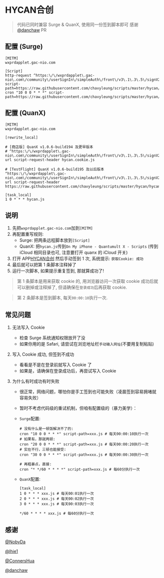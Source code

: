 # HYCAN合创

> 代码已同时兼容 Surge & QuanX, 使用同一份签到脚本即可
> 感谢 [@danchaw](https://github.com/danchaw) PR
## 配置 (Surge)

```properties
[MITM]
wxprdapplet.gac-nio.com

[Script]
http-request ^https:\/\/wxprdapplet\.gac-nio\.com\/community\/userSignIn\/simpleAuth\/front\/v3\.1\.3\.5\/signV2$ script-path=https://raw.githubusercontent.com/chavyleung/scripts/master/hycan/hycan.cookie.js
cron "10 0 0 * * *" script-path=https://raw.githubusercontent.com/chavyleung/scripts/master/hycan/hycan.js
```

## 配置 (QuanX)

```properties
[MITM]
wxprdapplet.gac-nio.com

[rewrite_local]

# [商店版] QuanX v1.0.6-build194 及更早版本
# ^https:\/\/wxprdapplet\.gac-nio\.com\/community\/userSignIn\/simpleAuth\/front\/v3\.1\.3\.5\/signV2$ url script-request-header hycan.cookie.js

# [TestFlight] QuanX v1.0.6-build195 及以后版本
^https:\/\/wxprdapplet\.gac-nio\.com\/community\/userSignIn\/simpleAuth\/front\/v3\.1\.3\.5\/signV2$ url script-request-header https://raw.githubusercontent.com/chavyleung/scripts/master/hycan/hycan.cookie.js

[task_local]
1 0 * * * hycan.js
```

## 说明

1. 先把`wxprdapplet.gac-nio.com`加到`[MITM]`
2. 再配置重写规则:
   - Surge: 把两条远程脚本放到`[Script]`
   - QuanX: 把`hycan.js`传到`On My iPhone - Quantumult X - Scripts` (传到 iCloud 相同目录也可, 注意要打开 quanx 的 iCloud 开关)
3. 打开 APP[HYCAN合创](https://apps.apple.com/cn/app/hycan%E5%90%88%E5%88%9B-%E5%B9%BF%E6%B1%BD%E8%94%9A%E6%9D%A5/id1464838502) 然后手动签到 1 次, 系统提示: `获取Cookie: 成功`
4. 最后就可以把第 1 条脚本注释掉了
5. 运行一次脚本, 如果提示重复签到, 那就算成功了!

> 第 1 条脚本是用来获取 cookie 的, 用浏览器访问一次获取 cookie 成功后就可以删掉或注释掉了, 但请确保在`登录成功`后再获取 cookie.

> 第 2 条脚本是签到脚本, 每天`00:00:10`执行一次.

## 常见问题

1. 无法写入 Cookie

   - 检查 Surge 系统通知权限放开了没
   - 如果你用的是 Safari, 请尝试在浏览地址栏`手动输入网址`(不要用复制粘贴)

2. 写入 Cookie 成功, 但签到不成功

   - 看看是不是在登录前就写入 Cookie 了
   - 如果是，请确保在登录成功后，再尝试写入 Cookie

3. 为什么有时成功有时失败

   - 很正常，网络问题，哪怕你是手工签到也可能失败（凌晨签到容易拥堵就容易失败）
   - 暂时不考虑代码级的重试机制，但咱有配置级的（暴力美学）：

   - `Surge`配置:

     ```properties
     # 没有什么是一顿饭解决不了的:
     cron "10 0 0 * * *" script-path=xxx.js # 每天00:00:10执行一次
     # 如果有，那就两顿:
     cron "20 0 0 * * *" script-path=xxx.js # 每天00:00:20执行一次
     # 实在不行，三顿也能接受:
     cron "30 0 0 * * *" script-path=xxx.js # 每天00:00:30执行一次

     # 再粗暴点，直接:
     cron "* */60 * * * *" script-path=xxx.js # 每60分执行一次
     ```

   - `QuanX`配置:

     ```properties
     [task_local]
     1 0 * * * xxx.js # 每天00:01执行一次
     2 0 * * * xxx.js # 每天00:02执行一次
     3 0 * * * xxx.js # 每天00:03执行一次

     */60 * * * * xxx.js # 每60分执行一次
     ```

## 感谢

[@NobyDa](https://github.com/NobyDa)

[@lhie1](https://github.com/lhie1)

[@ConnersHua](https://github.com/ConnersHua)

[@danchaw](https://github.com/danchaw)
